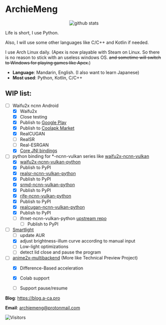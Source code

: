 ArchieMeng
====

<p align="center">
  <img src="https://github-readme-stats.vercel.app/api?username=archiemeng&count_private=true&show_icons=true" alt="github stats" />
</p>

Life is short, I use Python.

Also, I will use some other languages like C/C++ and Kotlin if needed.

I use Arch Linux daily. (Apex is now playable with Steam on Linux. So there is no reason to stick with an useless windows OS. ~~and sometime will switch to Windows for playing games like Apex.~~)

- **Language**: Mandarin, English. (I also want to learn Japanese)
- **Most used**: Python, Kotlin, C/C++

## WIP list:

- [ ] Waifu2x ncnn Android
  - [x] Waifu2x
  - [x] Close testing
  - [x] Publish to [Google Play](https://play.google.com/store/apps/details?id=pro.archiemeng.waifu2x)
  - [x] Publish to [Coolapk Market](https://www.coolapk.com/apk/296976)
  - [x] RealCUGAN
  - [ ] RealSR
  - [ ] Real-ESRGAN
  - [x] [Core JNI bindings](https://github.com/ArchieMeng/ncnn-android-waifu2x-demo)
- [ ] python binding for *-ncnn-vulkan series like [waifu2x-ncnn-vulkan](https://github.com/nihui/waifu2x-ncnn-vulkan)
  - [x]  [waifu2x-ncnn-vulkan-python](https://github.com/media2x/waifu2x-ncnn-vulkan-python)
    - [x]  Publish to PyPI
  - [x]  [realsr-ncnn-vulkan-python](https://github.com/media2x/realsr-ncnn-vulkan-python)
    - [x]  Publish to PyPI
  - [x]  [srmd-ncnn-vulkan-python](https://github.com/media2x/srmd-ncnn-vulkan-python)
    - [x]  Publish to PyPI
  - [x]  [rife-ncnn-vulkan-python](https://github.com/media2x/rife-ncnn-vulkan-python)
    - [x]  Publish to PyPI
  - [x]  [realcugan-ncnn-vulkan-python](https://github.com/media2x/realcugan-ncnn-vulkan-python) 
    - [x]  Publish to PyPI
  - [ ] ifrnet-ncnn-vulkan-python [upstream repo](https://github.com/nihui/ifrnet-ncnn-vulkan)
    - [ ]  Publish to PyPI
- [ ] [Smartlight](https://github.com/ArchieMeng/smartlight)
  - [ ]  update AUR
  - [x]  adjust brightness-illum curve according to manual input
  - [ ]  Low-light optimizations
  - [ ]  detect lid close and pause the program
- [ ] [anime2x-multibackend](https://github.com/ArchieMeng/anime2x-multibackend) (More like Technical Preview Project)
  - [x]  Difference-Based acceleration
  - [x]  Colab support
  - [ ]  Support pause/resume


**Blog**: https://blog.a-ca.pro

**Email**: archiemeng@protonmail.com

![Visitors](https://visitor-badge.glitch.me/badge?page_id=archiemeng)
